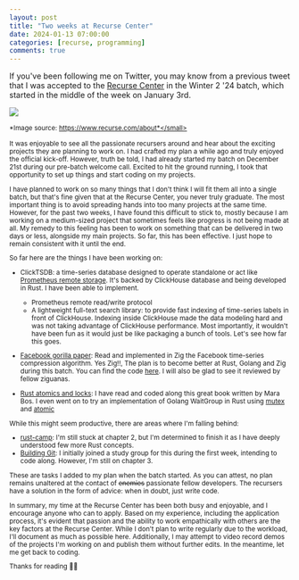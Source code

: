 ```yaml
---
layout: post
title: "Two weeks at Recurse Center"
date: 2024-01-13 07:00:00
categories: [recurse, programming]
comments: true
---
```


If you've been following me on Twitter, you may know from a previous tweet that I was accepted to the [Recurse Center](https://www.recurse.com/) in the Winter 2 '24 batch, which started in the middle of the week on January 3rd.

<!--more-->

![](https://d29xw0ra2h4o4u.cloudfront.net/assets/public_recurser_working-973845079b2a8523c4c802b8f4edba8f4e76fa4769aaffe5a8afe4a8648ca397.jpg)

<small>*Image source: https://www.recurse.com/about*</small>

It was enjoyable to see all the passionate recursers around and hear about the exciting projects they are planning to work on. I had crafted my plan a while ago and truly enjoyed the official kick-off. However, truth be told, I had already started my batch on December 21st during our pre-batch welcome call. Excited to hit the ground running, I took that opportunity to set up things and start coding on my projects.

I have planned to work on so many things that I don't think I will fit them all into a single batch, but that's fine given that at the Recurse Center, you never truly graduate. The most important thing is to avoid spreading hands into too many projects at the same time. However, for the past two weeks, I have found this difficult to stick to, mostly because I am working on a medium-sized project that sometimes feels like progress is not being made at all. My remedy to this feeling has been to work on something that can be delivered in two days or less, alongside my main projects. So far, this has been effective. I just hope to remain consistent with it until the end.

So far here are the things I have been working on:

- ClickTSDB: a time-series database designed to operate standalone or act like [Prometheus remote storage](https://prometheus.io/docs/prometheus/latest/storage/#remote-storage-integrations). It's backed by ClickHouse database and being developed in Rust. I have been able to implement.
    - Prometheus remote read/write protocol
    - A lightweight full-text search library: to provide fast indexing of time-series labels in front of ClickHouse. Indexing inside ClickHouse made the data modeling hard and was not taking advantage of ClickHouse performance. Most importantly, it wouldn't have been fun as it would just be like packaging a bunch of tools. Let's see how far this goes. 

- [Facebook gorilla paper](https://www.vldb.org/pvldb/vol8/p1816-teller.pdf): Read and implemented in Zig the Facebook time-series compression algorithm. Yes Zig!!, The plan is to become better at Rust, Golang and Zig during this batch. You can find the code [here](https://github.com/evanxg852000/gorilla). I will also be glad to see it reviewed by fellow ziguanas.

- [Rust atomics and locks](https://marabos.nl/atomics/): I have read and coded along this great book written by Mara Bos. I even went on to try an implementation of Golang WaitGroup in Rust using [mutex](https://gist.github.com/evanxg852000/af3212ebc1a0d7b1645fb594a43abcfa) and [atomic](https://gist.github.com/evanxg852000/fba7350c09717aa8ff68af20e7cc043f)


While this might seem productive, there are areas where I'm falling behind:
- [rust-camp](https://github.com/rust-lang-ua/rustcamp): I'm still stuck at chapter 2, but I'm determined to finish it as I have deeply understood few more Rust concepts. 
- [Building Git](https://shop.jcoglan.com/building-git/): I initially joined a study group for this during the first week, intending to code along. However, I'm still on chapter 3.

These are tasks I added to my plan when the batch started. As you can attest, no plan remains unaltered at the contact of ~~enemies~~ passionate fellow developers. The recursers have a solution in the form of advice: when in doubt, just write code.

In summary, my time at the Recurse Center has been both busy and enjoyable, and I encourage anyone who can to apply. Based on my experience, including the application process, it's evident that passion and the ability to work empathically with others are the key factors at the Recurse Center. While I don't plan to write regularly due to the workload, I'll document as much as possible here. Additionally, I may attempt to video record demos of the projects I'm working on and publish them without further edits. In the meantime, let me get back to coding.

Thanks for reading 👋🏾

